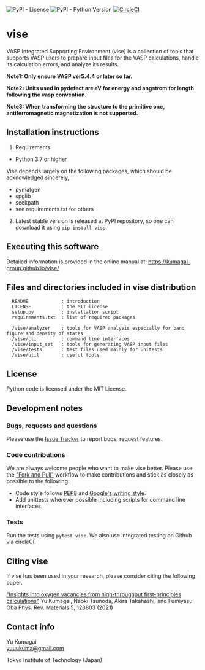 ![PyPI - License](https://img.shields.io/pypi/l/vise?color=blue)
![PyPI - Python Version](https://img.shields.io/pypi/pyversions/vise)
[![CircleCI](https://circleci.com/gh/kumagai-group/vise/tree/master.svg?style=shield)](https://circleci.com/gh/kumagai-group/vise/tree/master)

vise
=========
VASP Integrated Supporting Environment (vise) is a collection of tools that 
supports VASP users to prepare input files for the VASP calculations, handle its calculation errors, and analyze its results.

**Note1: Only ensure VASP ver5.4.4 or later so far.**

**Note2: Units used in pydefect are eV for energy and angstrom for length following the vasp convention.**

**Note3: When transforming the structure to the primitive one, antiferromagnetic magnetization is not supported.**

Installation instructions
---------------------------------------------------------
1. Requirements
  - Python 3.7 or higher

Vise depends largely on the following packages, which should be acknowledged sincerely,
  - pymatgen
  - spglib
  - seekpath
  - see requirements.txt for others

2. Latest stable version is released at PyPI repository, so one can download 
it using `pip install vise`.


Executing this software
---------------------------------------------------------

Detailed information is provided in the online manual at: https://kumagai-group.github.io/vise/

Files and directories included in vise distribution
--------------------------------------------------------
~~~
  README            : introduction
  LICENSE           : the MIT license 
  setup.py          : installation script
  requirements.txt  : list of required packages

  /vise/analyzer    : tools for VASP analysis especially for band figure and density of states
  /vise/cli         : command line interfaces
  /vise/input_set   : tools for generating VASP input files
  /vise/tests       : test files used mainly for unitests
  /vise/util        : useful tools 
~~~~

License
-----------------------
Python code is licensed under the MIT License.

Development notes
-----------------
### Bugs, requests and questions
Please use the [Issue Tracker](https://github.com/kumagai-group/vise/issues) to report bugs, request features.

### Code contributions
We are always welcome people who want to make vise better.
Please use the ["Fork and Pull"](https://guides.github.com/activities/forking/) workflow to make contributions and stick as closely as possible to the following:

- Code style follows [PEP8](http://www.python.org/dev/peps/pep-0008) and [Google's writing style](https://google.github.io/styleguide/pyguide.html).
- Add unittests wherever possible including scripts for command line interfaces.

### Tests
Run the tests using `pytest vise`.
We also use integrated testing on Github via circleCI.

Citing vise
---------------
If vise has been used in your research, please consider citing the following paper.

["Insights into oxygen vacancies from high-throughput first-principles calculations"](https://journals.aps.org/prmaterials/abstract/10.1103/PhysRevMaterials.5.123803)
Yu Kumagai, Naoki Tsunoda, Akira Takahashi, and Fumiyasu Oba
Phys. Rev. Materials 5, 123803 (2021)

Contact info
------------
Yu Kumagai<br>
yuuukuma@gmail.com

Tokyo Institute of Technology (Japan)

